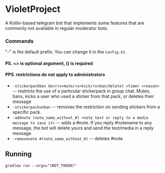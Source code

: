 # VioletProject
A Kotlin-based telegram bot that implements some features that are commonly not available in regular moderator bots.

### Commands
"-" is the default prefix. You can change it in the `Config.kt`.

#### PS. <> is optional argument, () is required
#### PPS. restrictions do not apply to administrators

- `-stickerpackban do=(<s>mute/<s>kick/<s>ban/delete) <time> <reason>` -- restricts the use of a particular stickerpack in group chat. Mutes, bans, kicks a user who used a sticker from that pack, or deletes their message
- `-stickerpackunban` -- removes the restriction on sending stickers from a specific pack.
- `-addnote (note_name_without_#) <note text or reply to a media message to save it>` -- adds a #note. If you reply #notename to any message, the bot will delete yours and send the text/media in a reply message
- `-removenote #(note_name_without_#)` -- deletes #note


## Running

```shell
gradlew run --args="(BOT_TOKEN)"
```
